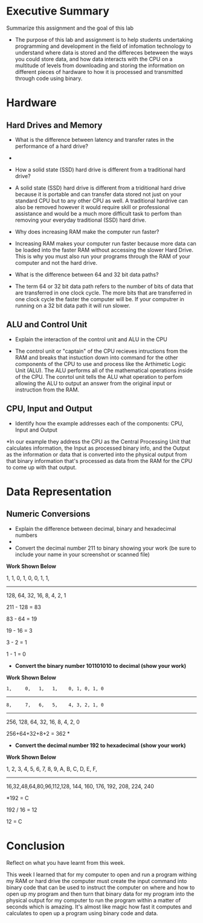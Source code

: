
# Executive Summary
Summarize this assignment and the goal of this lab

* The purpose of this lab and assignment is to help students undertaking programming and development in the field of infomation technology to understand where data is stored and the differeces beteween the ways you could store data, and how data interacts with the CPU on a multitude of levels from downloading and storing the information on different pieces of hardware to how it is processed and transmitted through code using binary.

# Hardware
## Hard Drives and Memory
* What is the difference between latency and transfer rates in the performance of a hard drive?

* 
* How a solid state (SSD) hard drive is different from a traditional hard drive?

* A solid state (SSD) hard drive is different from a triditional hard drive because it is portable and can transfer data stored not just on your standard CPU but to any other CPU as well. A traditional hardrive can also be removed however it would require skill or professional assistance and would be a much more difficult task to perfom than removing your everyday traditional (SSD) hard drive. 

* Why does increasing RAM make the computer run faster?

* Increasing RAM makes your computer run faster because more data can be loaded into the faster RAM without accessing the slower Hard Drive. This is why you must also run your programs through the RAM of your computer and not the hard drive. 

* What is the difference between 64 and 32 bit data paths?

* The term 64 or 32 bit data path refers to the number of bits of data that are transferred in one clock cycle. The more bits that are transferred in one clock cycle the faster the computer will be. If your computrer in running on a 32 bit data path it will run slower. 

## ALU and Control Unit
* Explain the interaction of the control unit and ALU in the CPU

* The control unit or "captain" of the CPU recieves intructions from the RAM and breaks that instuction down into command for the other components of the CPU to use and process like the Arthimetic Logic Unit (ALU). The ALU performs all of the mathematical operations inside of the CPU. The conrtol unit tells the ALU what operation to perfom allowing the ALU to output an answer from the original input or instruction from the RAM. 

## CPU, Input and Output
* Identify how the example addresses each of the components: CPU, Input and Output

*In our example they address the CPU as the Central Processing Unit that calculates information, the Input as processed binary info, and the Output as the information or data that is converted into the physical output from that binary information that's processed as data from the RAM for the CPU to come up with that output.

# Data Representation

## Numeric Conversions
* Explain the difference between decimal, binary and hexadecimal numbers 
*
* Convert the decimal number 211 to binary showing your work (be sure to include your name in your screenshot or scanned file)

<b>Work Shown Below</b> 

   1,  1,  0,  1, 0, 0, 1, 1, 
_______________________________
 128, 64, 32, 16, 8, 4, 2, 1


211 - 128 = 83

83 - 64 = 19 

19 - 16 = 3 

3 - 2 = 1

1 - 1 = 0


* <b>Convert the binary number 101101010 to decimal (show your work)</b>

<b>Work Shown Below</b> 

    1,     0,   1,   1,    0, 1, 0, 1, 0
______________________________
    8,     7,   6,   5,    4, 3, 2, 1, 0
_______________________________
256, 128, 64, 32, 16, 8, 4, 2, 0

256+64+32+8+2 = 362
*
* <b>Convert the decimal number 192 to hexadecimal (show your work)</b>

<b>Work Shown Below</b> 

1, 2, 3, 4, 5, 6, 7,  8,    9,    A,    B,   C,   D,   E,   F,
_  _  _  _  _  _  _   _     _     _     _    _    _    _    _ 
16,32,48,64,80,96,112,128, 144,  160,  176, 192, 208, 224, 240

*192 = C

192 / 16 = 12

12 = C

# Conclusion
Reflect on what you have learnt from this week.

This week I learned that for my computer to open and run a program withing my RAM or hard drive the computer must create the input command into binary code that can be used to instruct the computer on where and how to open up my program and then turn that binary data for my program into the physical output for my computer to run the program within a matter of seconds which is amazing. It's almost like magic how fast it computes and calculates to open up a program using binary code and data. 

